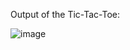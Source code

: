 Output of the Tic-Tac-Toe:

![image](https://github.com/perumallavishnu/Tic-Tac-Toe/assets/109837710/7b4383a4-edcd-405d-b150-bc336de134fe)
